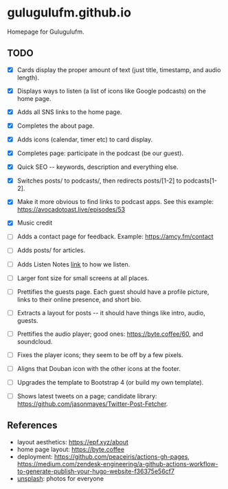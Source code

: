 # gulugulufm.github.io
Homepage for Gulugulufm.

## TODO 
- [x] Cards display the proper amount of text (just title, timestamp, and audio length).
- [x] Displays ways to listen (a list of icons like Google podcasts) on the home page.
- [x] Adds all SNS links to the home page.
- [x] Completes the about page.
- [x] Adds icons (calendar, timer etc) to card display.
- [x] Completes page: participate in the podcast (be our guest).
- [x] Quick SEO -- keywords, description and everything else.
- [x] Switches posts/ to podcasts/, then redirects posts/[1-2] to podcasts[1-2].
- [x] Make it more obvious to find links to podcast apps. See this example: https://avocadotoast.live/episodes/53
- [x] Music credit

- [ ] Adds a contact page for feedback. Example: https://amcy.fm/contact
- [ ] Adds posts/ for articles.
- [ ] Adds Listen Notes [link](https://www.listennotes.com/podcasts/%E9%97%AD%E9%97%A8%E9%80%A0%E8%BD%A6-miki-hau-TZQtXb8A7h4/) to how we listen.
- [ ] Larger font size for small screens at all places.
- [ ] Prettifies the guests page. Each guest should have a profile picture, links to their online presence, and short bio.
- [ ] Extracts a layout for posts -- it should have things like intro, audio, guests.
- [ ] Prettifies the audio player; good ones: https://byte.coffee/60, and soundcloud.
- [ ] Fixes the player icons; they seem to be off by a few pixels.
- [ ] Aligns that Douban icon with the other icons at the footer.


- [ ] Upgrades the template to Bootstrap 4 (or build my own template).
- [ ] Shows latest tweets on a page; candidate library: https://github.com/jasonmayes/Twitter-Post-Fetcher.

## References
- layout aesthetics: https://epf.xyz/about
- home page layout: https://byte.coffee
- deployment: https://github.com/peaceiris/actions-gh-pages, https://medium.com/zendesk-engineering/a-github-actions-workflow-to-generate-publish-your-hugo-website-f36375e56cf7
- [unsplash](https://unsplash.com/): photos for everyone